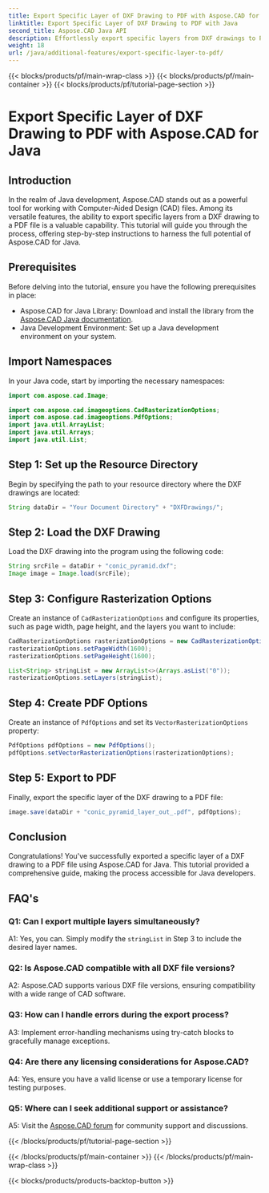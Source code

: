 ```yaml
---
title: Export Specific Layer of DXF Drawing to PDF with Aspose.CAD for Java
linktitle: Export Specific Layer of DXF Drawing to PDF with Java
second_title: Aspose.CAD Java API
description: Effortlessly export specific layers from DXF drawings to PDF using Aspose.CAD for Java. Follow this step-by-step guide for seamless integration.
weight: 18
url: /java/additional-features/export-specific-layer-to-pdf/
---
```


{{< blocks/products/pf/main-wrap-class >}}
{{< blocks/products/pf/main-container >}}
{{< blocks/products/pf/tutorial-page-section >}}

# Export Specific Layer of DXF Drawing to PDF with Aspose.CAD for Java

## Introduction

In the realm of Java development, Aspose.CAD stands out as a powerful tool for working with Computer-Aided Design (CAD) files. Among its versatile features, the ability to export specific layers from a DXF drawing to a PDF file is a valuable capability. This tutorial will guide you through the process, offering step-by-step instructions to harness the full potential of Aspose.CAD for Java.

## Prerequisites

Before delving into the tutorial, ensure you have the following prerequisites in place:

- Aspose.CAD for Java Library: Download and install the library from the [Aspose.CAD Java documentation](https://reference.aspose.com/cad/java/).
- Java Development Environment: Set up a Java development environment on your system.

## Import Namespaces

In your Java code, start by importing the necessary namespaces:

```java
import com.aspose.cad.Image;

import com.aspose.cad.imageoptions.CadRasterizationOptions;
import com.aspose.cad.imageoptions.PdfOptions;
import java.util.ArrayList;
import java.util.Arrays;
import java.util.List;
```

## Step 1: Set up the Resource Directory

Begin by specifying the path to your resource directory where the DXF drawings are located:

```java
String dataDir = "Your Document Directory" + "DXFDrawings/";
```

## Step 2: Load the DXF Drawing

Load the DXF drawing into the program using the following code:

```java
String srcFile = dataDir + "conic_pyramid.dxf";
Image image = Image.load(srcFile);
```

## Step 3: Configure Rasterization Options

Create an instance of `CadRasterizationOptions` and configure its properties, such as page width, page height, and the layers you want to include:

```java
CadRasterizationOptions rasterizationOptions = new CadRasterizationOptions();
rasterizationOptions.setPageWidth(1600);
rasterizationOptions.setPageHeight(1600);

List<String> stringList = new ArrayList<>(Arrays.asList("0"));
rasterizationOptions.setLayers(stringList);
```

## Step 4: Create PDF Options

Create an instance of `PdfOptions` and set its `VectorRasterizationOptions` property:

```java
PdfOptions pdfOptions = new PdfOptions();
pdfOptions.setVectorRasterizationOptions(rasterizationOptions);
```

## Step 5: Export to PDF

Finally, export the specific layer of the DXF drawing to a PDF file:

```java
image.save(dataDir + "conic_pyramid_layer_out_.pdf", pdfOptions);
```

## Conclusion

Congratulations! You've successfully exported a specific layer of a DXF drawing to a PDF file using Aspose.CAD for Java. This tutorial provided a comprehensive guide, making the process accessible for Java developers.

## FAQ's

### Q1: Can I export multiple layers simultaneously?

A1: Yes, you can. Simply modify the `stringList` in Step 3 to include the desired layer names.

### Q2: Is Aspose.CAD compatible with all DXF file versions?

A2: Aspose.CAD supports various DXF file versions, ensuring compatibility with a wide range of CAD software.

### Q3: How can I handle errors during the export process?

A3: Implement error-handling mechanisms using try-catch blocks to gracefully manage exceptions.

### Q4: Are there any licensing considerations for Aspose.CAD?

A4: Yes, ensure you have a valid license or use a temporary license for testing purposes.

### Q5: Where can I seek additional support or assistance?

A5: Visit the [Aspose.CAD forum](https://forum.aspose.com/c/cad/19) for community support and discussions.

{{< /blocks/products/pf/tutorial-page-section >}}

{{< /blocks/products/pf/main-container >}}
{{< /blocks/products/pf/main-wrap-class >}}

{{< blocks/products/products-backtop-button >}}
